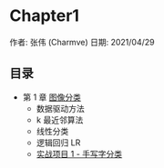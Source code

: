 # Chapter1 

作者: 张伟 (Charmve)
日期: 2021/04/29

## 目录
- 第 1 章 [图像分类](https://charmve.github.io/computer-vision-in-action/#/chapter1/chapter1)
  - 数据驱动方法
  - k 最近邻算法
  - 线性分类
  - 逻辑回归 LR 
  - [实战项目 1 - 手写字分类](https://blog.csdn.net/Charmve/article/details/108531735)


